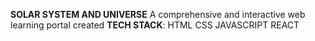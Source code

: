 **SOLAR SYSTEM AND UNIVERSE**
A comprehensive and interactive web learning portal created 
**TECH STACK**:
HTML
CSS
JAVASCRIPT
REACT
